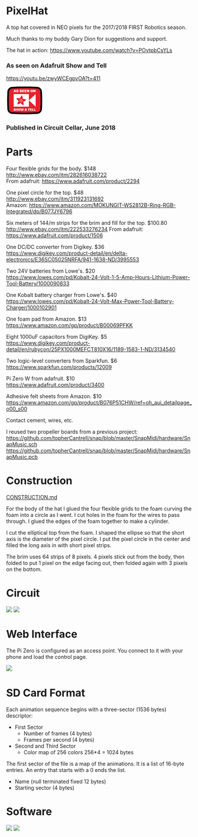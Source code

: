 # PixelHat

A top hat covered in NEO pixels for the 2017/2018 FIRST Robotics season.

Much thanks to my buddy Gary Dion for suggestions and support.

The hat in action: https://www.youtube.com/watch?v=POvtpbCsYLs

### As seen on Adafruit Show and Tell 

https://youtu.be/zwyWCEgpvOA?t=411

![](https://github.com/topherCantrell/FSM/blob/master/art/seen.jpg)

### Published in Circuit Cellar, June 2018

# Parts

Four flexible grids for the body. $148<br>
http://www.ebay.com/itm/282616038722<br>
From adafruit: https://www.adafruit.com/product/2294

One pixel circle for the top. $48<br>
http://www.ebay.com/itm/311923131692<br>
Amazon: https://www.amazon.com/MOKUNGIT-WS2812B-Ring-RGB-Integrated/dp/B077JY6796

Six meters of 144/m strips for the brim and fill for the top. $100.80<br>
http://www.ebay.com/itm/222533276234
From adafruit: https://www.adafruit.com/product/1506

One DC/DC converter from Digikey. $36<br>
https://www.digikey.com/product-detail/en/delta-electronics/E36SC05025NRFA/941-1638-ND/3995553

Two 24V batteries from Lowe's. $20<br>
https://www.lowes.com/pd/Kobalt-24-Volt-1-5-Amp-Hours-Lithium-Power-Tool-Battery/1000090833

One Kobalt battery charger from Lowe's. $40<br>
https://www.lowes.com/pd/Kobalt-24-Volt-Max-Power-Tool-Battery-Charger/1000102901

One foam pad from Amazon. $13<br>
https://www.amazon.com/gp/product/B00069PFKK

Eight 1000uF capacitors from DigiKey. $5<br>
https://www.digikey.com/product-detail/en/rubycon/25PX1000MEFCT810X16/1189-1583-1-ND/3134540

Two logic-level converters from Sparkfun. $6<br>
https://www.sparkfun.com/products/12009

Pi Zero W from adafruit. $10<br>
https://www.adafruit.com/product/3400

Adhesive felt sheets from Amazon. $10<br>
https://www.amazon.com/gp/product/B076P51CHW/ref=oh_aui_detailpage_o00_s00

Contact cement, wires, etc.

I reused two propeller boards from a previous project:<br>
https://github.com/topherCantrell/snap/blob/master/SnapMidi/hardware/SnapMusic.sch<br>
https://github.com/topherCantrell/snap/blob/master/SnapMidi/hardware/SnapMusic.pcb<br>

# Construction

[CONSTRUCTION.md](CONSTRUCTION.md)

For the body of the hat I glued the four flexible grids to the foam curving the foam into a 
circle as I went. I cut holes in the foam for the wires to pass through. I glued the edges of 
the foam together to make a cylinder.

I cut the elliptical top from the foam. I shaped the ellipse so that the short axis is the diameter
of the pixel circle. I put the pixel circle in the center and filled the long axis in with
short pixel strips.

The brim uses 64 strips of 8 pixels. 4 pixels stick out from the body, then folded to put 1
pixel on the edge facing out, then folded again with 3 pixels on the bottom. 

# Circuit

<img src="https://github.com/topherCantrell/pixelHat/blob/master/art/figure4.png">

<img src="https://github.com/topherCantrell/pixelHat/blob/master/art/figure3.png">

# Web Interface

The Pi Zero is configured as an access point. You connect to it with your phone and load the control page.

<img src="https://github.com/topherCantrell/pixelHat/blob/master/art/web.jpg">

# SD Card Format

Each animation sequence begins with a three-sector (1536 bytes) descriptor:
  - First Sector
    - Number of frames (4 bytes)
    - Frames per second (4 bytes)
  - Second and Third Sector
    - Color map of 256 colors 256*4 = 1024 bytes
  
The first sector of the file is a map of the animations. It is a list of 16-byte entries. An entry that
starts with a 0 ends the list.
  - Name (null terminated fixed 12 bytes)
  - Starting sector (4 bytes)

# Software

<img src="https://github.com/topherCantrell/pixelHat/blob/master/art/figure6.png">

<img src="https://github.com/topherCantrell/pixelHat/blob/master/art/figure7.png">
